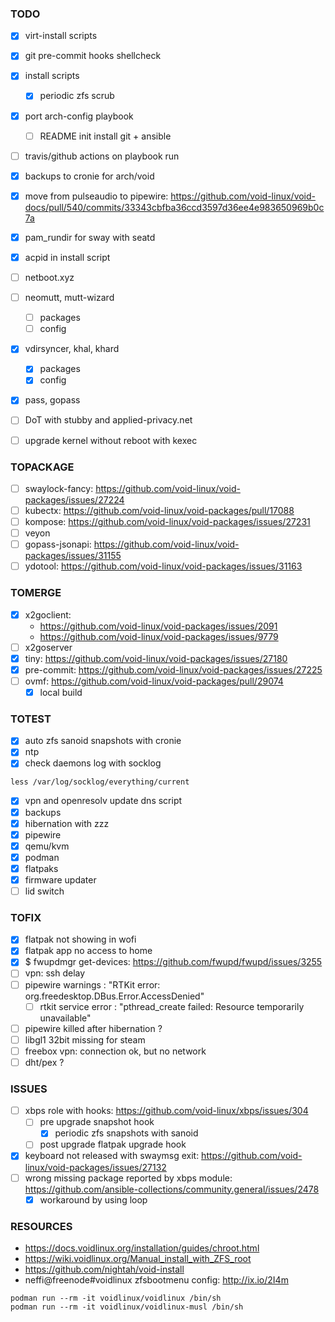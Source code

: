 ### TODO
- [x] virt-install scripts
- [x] git pre-commit hooks shellcheck
- [x] install scripts
  - [x] periodic zfs scrub
- [x] port arch-config playbook
  - [ ] README init install git + ansible
- [ ] travis/github actions on playbook run
- [x] backups to cronie for arch/void
- [x] move from pulseaudio to pipewire: https://github.com/void-linux/void-docs/pull/540/commits/33343cbfba36ccd3597d36ee4e983650969b0c7a
- [x] pam_rundir for sway with seatd
- [x] acpid in install script
- [ ] netboot.xyz
- [ ] neomutt, mutt-wizard
  - [ ] packages
  - [ ] config
- [x] vdirsyncer, khal, khard
  - [x] packages
  - [x] config
- [x] pass, gopass
- [ ] DoT with stubby and applied-privacy.net
- [ ] upgrade kernel without reboot with kexec


### TOPACKAGE
- [ ] swaylock-fancy: https://github.com/void-linux/void-packages/issues/27224
- [ ] kubectx: https://github.com/void-linux/void-packages/pull/17088
- [ ] kompose: https://github.com/void-linux/void-packages/issues/27231
- [ ] veyon
- [ ] gopass-jsonapi: https://github.com/void-linux/void-packages/issues/31155
- [ ] ydotool: https://github.com/void-linux/void-packages/issues/31163

### TOMERGE
- [x] x2goclient:
  - https://github.com/void-linux/void-packages/issues/2091
  - https://github.com/void-linux/void-packages/issues/9779
- [ ] x2goserver
- [x] tiny: https://github.com/void-linux/void-packages/issues/27180
- [x] pre-commit: https://github.com/void-linux/void-packages/issues/27225
- [ ] ovmf: https://github.com/void-linux/void-packages/pull/29074
  - [x] local build

### TOTEST
- [x] auto zfs sanoid snapshots with cronie
- [x] ntp
- [x] check daemons log with socklog
```
less /var/log/socklog/everything/current
```
- [x] vpn and openresolv update dns script
- [x] backups
- [x] hibernation with zzz
- [x] pipewire
- [x] qemu/kvm
- [x] podman
- [x] flatpaks
- [x] firmware updater
- [ ] lid switch

### TOFIX
- [x] flatpak not showing in wofi
- [x] flatpak app no access to home
- [x] $ fwupdmgr get-devices: https://github.com/fwupd/fwupd/issues/3255
- [ ] vpn: ssh delay
- [ ] pipewire warnings : "RTKit error: org.freedesktop.DBus.Error.AccessDenied"
  - [ ] rtkit service error : "pthread_create failed: Resource temporarily unavailable"
- [ ] pipewire killed after hibernation ?
- [ ] libgl1 32bit missing for steam
- [ ] freebox vpn: connection ok, but no network
- [ ] dht/pex ?

### ISSUES
- [ ] xbps role with hooks: https://github.com/void-linux/xbps/issues/304
  - [ ] pre upgrade snapshot hook
    - [x] periodic zfs snapshots with sanoid
  - [ ] post upgrade flatpak upgrade hook
- [x] keyboard not released with swaymsg exit: https://github.com/void-linux/void-packages/issues/27132
- [ ] wrong missing package reported by xbps module: https://github.com/ansible-collections/community.general/issues/2478
  - [x] workaround by using loop

### RESOURCES

- https://docs.voidlinux.org/installation/guides/chroot.html
- https://wiki.voidlinux.org/Manual_install_with_ZFS_root
- https://github.com/nightah/void-install
- neffi@freenode#voidlinux zfsbootmenu config: http://ix.io/2I4m

```
podman run --rm -it voidlinux/voidlinux /bin/sh
podman run --rm -it voidlinux/voidlinux-musl /bin/sh
```
